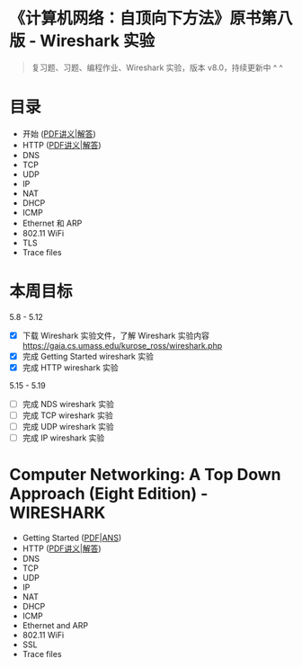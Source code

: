 # 《计算机网络：自顶向下方法》原书第八版 - Wireshark 实验
> 复习题、习题、编程作业、Wireshark 实验，版本 v8.0，持续更新中 ^ ^

# 目录

- 开始 ([PDF讲义](./Getting%20Started/Wireshark_Intro_v8.0.pdf)|[解答](./Getting%20Started/%E8%A7%A3%E7%AD%94.md))
- HTTP ([PDF讲义](./HTTP/Wireshark_HTTP_v8.0.pdf)|[解答](./HTTP/%E8%A7%A3%E7%AD%94.md))
- DNS
- TCP
- UDP
- IP
- NAT
- DHCP
- ICMP
- Ethernet 和 ARP
- 802.11 WiFi
- TLS 
- Trace files

# 本周目标 
5.8 - 5.12
- [x] 下载 Wireshark 实验文件，了解 Wireshark 实验内容
https://gaia.cs.umass.edu/kurose_ross/wireshark.php
- [x] 完成 Getting Started wireshark 实验
- [x] 完成 HTTP wireshark 实验

5.15 - 5.19
- [ ] 完成 NDS wireshark 实验
- [ ] 完成 TCP wireshark 实验
- [ ] 完成 UDP wireshark 实验
- [ ] 完成 IP wireshark 实验

# Computer Networking: A Top Down Approach (Eight Edition) - WIRESHARK 
- Getting Started	([PDF](./Getting%20Started/Wireshark_Intro_v8.0.pdf)|[ANS](./Getting%20Started/%E8%A7%A3%E7%AD%94.md))
- HTTP	([PDF讲义](./HTTP/Wireshark_HTTP_v8.0.pdf)|[解答](./HTTP/%E8%A7%A3%E7%AD%94.md))
- DNS	
- TCP	
- UDP	
- IP	
- NAT	
- DHCP	
- ICMP	
- Ethernet and ARP	
- 802.11 WiFi		
- SSL 
- Trace files
